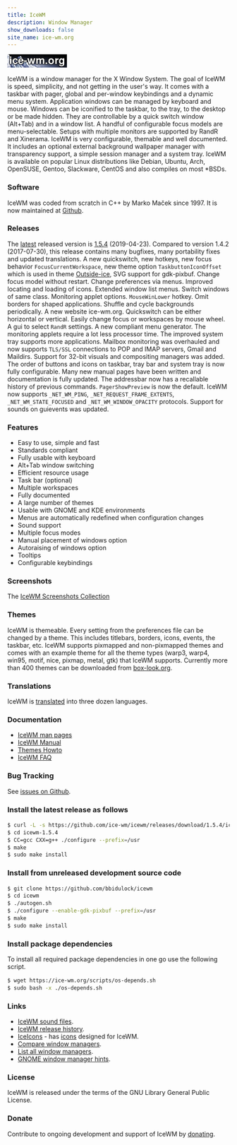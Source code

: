 ```yaml
---
title: IceWM
description: Window Manager
show_downloads: false
site_name: ice-wm.org
---
```


[![IceWM website logo][1]][2]

IceWM is a window manager for the X Window System.
The goal of IceWM is speed, simplicity,
and not getting in the user's way.
It comes with a taskbar with pager,
global and per-window keybindings
and a dynamic menu system.
Application windows can be managed by keyboard and mouse.
Windows can be iconified to the taskbar,
to the tray, to the desktop or be made hidden.
They are controllable by a quick switch
window (Alt+Tab) and in a window list.
A handful of configurable focus models are menu-selectable.
Setups with multiple monitors are supported by RandR and Xinerama.
IceWM is very configurable, themable and well documented.
It includes an optional external background
wallpaper manager with transparency support,
a simple session manager and a system tray.
IceWM is available on popular Linux distributions like
Debian, Ubuntu, Arch, OpenSUSE, Gentoo, Slackware, CentOS
and also compiles on most \*BSDs.

### Software

IceWM was coded from scratch in C++ by Marko Maček since 1997.
It is now maintained at [Github][3].

### Releases

The [latest][15] released version is [1.5.4][4] (2019-04-23).
Compared to version 1.4.2 (2017-07-30),
this release contains many bugfixes,
many portability fixes and updated translations.
A new quickswitch, new hotkeys, new focus behavior `FocusCurrentWorkspace`,
new theme option `TaskbuttonIconOffset` which is used
in theme [Outside-ice][10], SVG support for gdk-pixbuf.
Change focus model without restart. Change preferences via menus.
Improved locating and loading of icons. Extended window list menus.
Switch windows of same class. Monitoring applet options.
`MouseWinLower` hotkey. Omit borders for shaped applications.
Shuffle and cycle backgrounds periodically. A new website ice-wm.org.
Quickswitch can be either horizontal or vertical.
Easily change focus or workspaces by mouse wheel.
A gui to select `RandR` settings. A new compliant menu generator.
The monitoring applets require a lot less processor time.
The improved system tray supports more applications.
Mailbox monitoring was overhauled and now supports `TLS/SSL` connections
to POP and IMAP servers, Gmail and Maildirs.
Support for 32-bit visuals and compositing managers was added.
The order of buttons and icons on taskbar, tray bar and system tray
is now fully configurable.
Many new manual pages have been written and documentation is fully updated.
The addressbar now has a recallable history of previous commands.
`PagerShowPreview` is now the default.
IceWM now supports `_NET_WM_PING`, `_NET_REQUEST_FRAME_EXTENTS`,
`_NET_WM_STATE_FOCUSED` and `_NET_WM_WINDOW_OPACITY` protocols.
Support for sounds on guievents was updated.

### Features

- Easy to use, simple and fast
- Standards compliant
- Fully usable with keyboard
- Alt+Tab window switching
- Efficient resource usage
- Task bar (optional)
- Multiple workspaces
- Fully documented
- A large number of themes
- Usable with GNOME and KDE environments
- Menus are automatically redefined when configuration changes
- Sound support
- Multiple focus modes
- Manual placement of windows option
- Autoraising of windows option
- Tooltips
- Configurable keybindings

### Screenshots

The [IceWM Screenshots Collection](screenshots/)

### Themes

IceWM is themeable. Every setting from the preferences file can be changed
by a theme. This includes titlebars, borders, icons, events, the taskbar,
etc. IceWM supports pixmapped and non-pixmapped themes and comes with an
example theme for all the theme types (warp3, warp4, win95, motif, nice,
pixmap, metal, gtk) that IceWM supports.
Currently more than 400 themes can be downloaded from
[box-look.org][6].

### Translations

IceWM is [translated][8] into three dozen languages.

### Documentation

- [IceWM man pages](man/)
- [IceWM Manual](manual/)
- [Themes Howto](themes/)
- [IceWM FAQ](FAQ/)

### Bug Tracking

See [issues on Github][5].

### Install the latest release as follows

```bash
$ curl -L -s https://github.com/ice-wm/icewm/releases/download/1.5.4/icewm-1.5.4.tar.xz | tar Jxvpf -
$ cd icewm-1.5.4
$ CC=gcc CXX=g++ ./configure --prefix=/usr
$ make
$ sudo make install
```
### Install from unreleased development source code

```bash
$ git clone https://github.com/bbidulock/icewm
$ cd icewm
$ ./autogen.sh
$ ./configure --enable-gdk-pixbuf --prefix=/usr
$ make
$ sudo make install
```
### Install package dependencies

To install all required package dependencies
in one go use the following script.

```bash
$ wget https://ice-wm.org/scripts/os-depends.sh
$ sudo bash -x ./os-depends.sh
```

### Links

- [IceWM sound files](icewm-sounds/).
- [IceWM release history](versions.html).
- [IceIcons][7] - has [icons][9] designed for IceWM.
- [Compare window managers][11].
- [List all window managers][12].
- [GNOME window manager hints][13].

### License

IceWM is released under the terms of the GNU Library General Public License.

### Donate

Contribute to ongoing development and support of IceWM by [donating][14].

[1]: images/logom.jpg "ice-wm.org"
[2]: https://ice-wm.org
[3]: https://github.com/bbidulock/icewm
[4]: https://github.com/ice-wm/icewm/releases/download/1.5.4/icewm-1.5.4.tar.xz
[5]: https://github.com/bbidulock/icewm/issues
[6]: https://themes.ice-wm.org
[7]: https://sandbox.cz/~covex/icewm/iceicons/
[8]: https://l10n.opensuse.org/projects/icewm/icewm-1-4-branch/
[9]: https://sandbox.cz/~covex/icewm/iceicons/iceicons-default-0.10.0.tar.gz
[10]: https://www.box-look.org/p/1018109/
[11]: https://en.wikipedia.org/wiki/Comparison_of_X_window_managers
[12]: https://www.gilesorr.com/wm/table.html
[13]: https://ice-wm.org/gnome-wm-hints/
[14]: https://gijsbers.github.io/donate/
[15]: https://github.com/ice-wm/icewm/releases/latest

[ vim: set ft=markdown sw=4 tw=80 nocin nosi fo+=tcqlorn: ]: #
